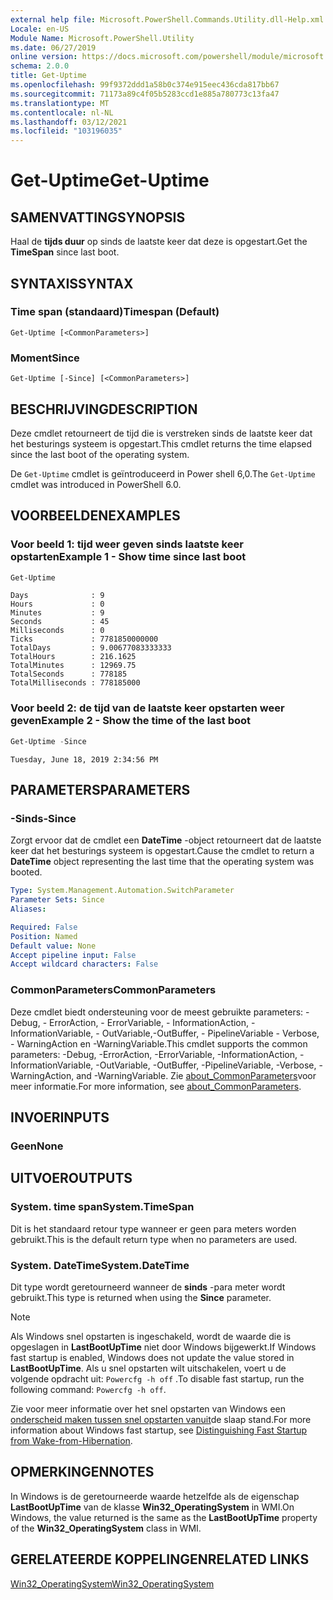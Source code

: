 ```yaml
---
external help file: Microsoft.PowerShell.Commands.Utility.dll-Help.xml
Locale: en-US
Module Name: Microsoft.PowerShell.Utility
ms.date: 06/27/2019
online version: https://docs.microsoft.com/powershell/module/microsoft.powershell.utility/get-uptime?view=powershell-7.2&WT.mc_id=ps-gethelp
schema: 2.0.0
title: Get-Uptime
ms.openlocfilehash: 99f9372ddd1a58b0c374e915eec436cda817bb67
ms.sourcegitcommit: 71173a89c4f05b5283ccd1e885a780773c13fa47
ms.translationtype: MT
ms.contentlocale: nl-NL
ms.lasthandoff: 03/12/2021
ms.locfileid: "103196035"
---
```

# <span data-ttu-id="2a380-102">Get-Uptime</span><span class="sxs-lookup"><span data-stu-id="2a380-102">Get-Uptime</span></span>

## <span data-ttu-id="2a380-103">SAMENVATTING</span><span class="sxs-lookup"><span data-stu-id="2a380-103">SYNOPSIS</span></span>
<span data-ttu-id="2a380-104">Haal de **tijds duur** op sinds de laatste keer dat deze is opgestart.</span><span class="sxs-lookup"><span data-stu-id="2a380-104">Get the **TimeSpan** since last boot.</span></span>

## <span data-ttu-id="2a380-105">SYNTAXIS</span><span class="sxs-lookup"><span data-stu-id="2a380-105">SYNTAX</span></span>

### <span data-ttu-id="2a380-106">Time span (standaard)</span><span class="sxs-lookup"><span data-stu-id="2a380-106">Timespan (Default)</span></span>

```
Get-Uptime [<CommonParameters>]
```

### <span data-ttu-id="2a380-107">Moment</span><span class="sxs-lookup"><span data-stu-id="2a380-107">Since</span></span>

```
Get-Uptime [-Since] [<CommonParameters>]
```

## <span data-ttu-id="2a380-108">BESCHRIJVING</span><span class="sxs-lookup"><span data-stu-id="2a380-108">DESCRIPTION</span></span>

<span data-ttu-id="2a380-109">Deze cmdlet retourneert de tijd die is verstreken sinds de laatste keer dat het besturings systeem is opgestart.</span><span class="sxs-lookup"><span data-stu-id="2a380-109">This cmdlet returns the time elapsed since the last boot of the operating system.</span></span>

<span data-ttu-id="2a380-110">De `Get-Uptime` cmdlet is geïntroduceerd in Power shell 6,0.</span><span class="sxs-lookup"><span data-stu-id="2a380-110">The `Get-Uptime` cmdlet was introduced in PowerShell 6.0.</span></span>

## <span data-ttu-id="2a380-111">VOORBEELDEN</span><span class="sxs-lookup"><span data-stu-id="2a380-111">EXAMPLES</span></span>

### <span data-ttu-id="2a380-112">Voor beeld 1: tijd weer geven sinds laatste keer opstarten</span><span class="sxs-lookup"><span data-stu-id="2a380-112">Example 1 - Show time since last boot</span></span>

```powershell
Get-Uptime
```

```Output
Days              : 9
Hours             : 0
Minutes           : 9
Seconds           : 45
Milliseconds      : 0
Ticks             : 7781850000000
TotalDays         : 9.00677083333333
TotalHours        : 216.1625
TotalMinutes      : 12969.75
TotalSeconds      : 778185
TotalMilliseconds : 778185000
```

### <span data-ttu-id="2a380-113">Voor beeld 2: de tijd van de laatste keer opstarten weer geven</span><span class="sxs-lookup"><span data-stu-id="2a380-113">Example 2 - Show the time of the last boot</span></span>

```powershell
Get-Uptime -Since
```

```Output
Tuesday, June 18, 2019 2:34:56 PM
```

## <span data-ttu-id="2a380-114">PARAMETERS</span><span class="sxs-lookup"><span data-stu-id="2a380-114">PARAMETERS</span></span>

### <span data-ttu-id="2a380-115">-Sinds</span><span class="sxs-lookup"><span data-stu-id="2a380-115">-Since</span></span>

<span data-ttu-id="2a380-116">Zorgt ervoor dat de cmdlet een **DateTime** -object retourneert dat de laatste keer dat het besturings systeem is opgestart.</span><span class="sxs-lookup"><span data-stu-id="2a380-116">Cause the cmdlet to return a **DateTime** object representing the last time that the operating system was booted.</span></span>

```yaml
Type: System.Management.Automation.SwitchParameter
Parameter Sets: Since
Aliases:

Required: False
Position: Named
Default value: None
Accept pipeline input: False
Accept wildcard characters: False
```

### <span data-ttu-id="2a380-117">CommonParameters</span><span class="sxs-lookup"><span data-stu-id="2a380-117">CommonParameters</span></span>

<span data-ttu-id="2a380-118">Deze cmdlet biedt ondersteuning voor de meest gebruikte parameters: -Debug, - ErrorAction, - ErrorVariable, - InformationAction, -InformationVariable, - OutVariable,-OutBuffer, - PipelineVariable - Verbose, - WarningAction en -WarningVariable.</span><span class="sxs-lookup"><span data-stu-id="2a380-118">This cmdlet supports the common parameters: -Debug, -ErrorAction, -ErrorVariable, -InformationAction, -InformationVariable, -OutVariable, -OutBuffer, -PipelineVariable, -Verbose, -WarningAction, and -WarningVariable.</span></span> <span data-ttu-id="2a380-119">Zie [about_CommonParameters](https://go.microsoft.com/fwlink/?LinkID=113216)voor meer informatie.</span><span class="sxs-lookup"><span data-stu-id="2a380-119">For more information, see [about_CommonParameters](https://go.microsoft.com/fwlink/?LinkID=113216).</span></span>

## <span data-ttu-id="2a380-120">INVOER</span><span class="sxs-lookup"><span data-stu-id="2a380-120">INPUTS</span></span>

### <span data-ttu-id="2a380-121">Geen</span><span class="sxs-lookup"><span data-stu-id="2a380-121">None</span></span>

## <span data-ttu-id="2a380-122">UITVOER</span><span class="sxs-lookup"><span data-stu-id="2a380-122">OUTPUTS</span></span>

### <span data-ttu-id="2a380-123">System. time span</span><span class="sxs-lookup"><span data-stu-id="2a380-123">System.TimeSpan</span></span>

<span data-ttu-id="2a380-124">Dit is het standaard retour type wanneer er geen para meters worden gebruikt.</span><span class="sxs-lookup"><span data-stu-id="2a380-124">This is the default return type when no parameters are used.</span></span>

### <span data-ttu-id="2a380-125">System. DateTime</span><span class="sxs-lookup"><span data-stu-id="2a380-125">System.DateTime</span></span>

<span data-ttu-id="2a380-126">Dit type wordt geretourneerd wanneer de **sinds** -para meter wordt gebruikt.</span><span class="sxs-lookup"><span data-stu-id="2a380-126">This type is returned when using the **Since** parameter.</span></span>

> [!NOTE]
> <span data-ttu-id="2a380-127">Als Windows snel opstarten is ingeschakeld, wordt de waarde die is opgeslagen in **LastBootUpTime** niet door Windows bijgewerkt.</span><span class="sxs-lookup"><span data-stu-id="2a380-127">If Windows fast startup is enabled, Windows does not update the value stored in **LastBootUpTime**.</span></span> <span data-ttu-id="2a380-128">Als u snel opstarten wilt uitschakelen, voert u de volgende opdracht uit: `Powercfg -h off` .</span><span class="sxs-lookup"><span data-stu-id="2a380-128">To disable fast startup, run the following command: `Powercfg -h off`.</span></span>
>
> <span data-ttu-id="2a380-129">Zie voor meer informatie over het snel opstarten van Windows een [onderscheid maken tussen snel opstarten vanuit](/windows-hardware/drivers/kernel/distinguishing-fast-startup-from-wake-from-hibernation)de slaap stand.</span><span class="sxs-lookup"><span data-stu-id="2a380-129">For more information about Windows fast startup, see [Distinguishing Fast Startup from Wake-from-Hibernation](/windows-hardware/drivers/kernel/distinguishing-fast-startup-from-wake-from-hibernation).</span></span>

## <span data-ttu-id="2a380-130">OPMERKINGEN</span><span class="sxs-lookup"><span data-stu-id="2a380-130">NOTES</span></span>

<span data-ttu-id="2a380-131">In Windows is de geretourneerde waarde hetzelfde als de eigenschap **LastBootUpTime** van de klasse **Win32_OperatingSystem** in WMI.</span><span class="sxs-lookup"><span data-stu-id="2a380-131">On Windows, the value returned is the same as the **LastBootUpTime** property of the **Win32_OperatingSystem** class in WMI.</span></span>

## <span data-ttu-id="2a380-132">GERELATEERDE KOPPELINGEN</span><span class="sxs-lookup"><span data-stu-id="2a380-132">RELATED LINKS</span></span>

[<span data-ttu-id="2a380-133">Win32_OperatingSystem</span><span class="sxs-lookup"><span data-stu-id="2a380-133">Win32_OperatingSystem</span></span>](/windows/win32/cimwin32prov/win32-operatingsystem#properties)

